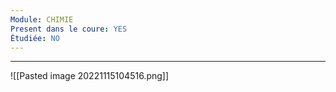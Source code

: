 ```yaml
---
Module: CHIMIE
Present dans le coure: YES
Étudiée: NO
---
```


----
![[Pasted image 20221115104516.png]]
